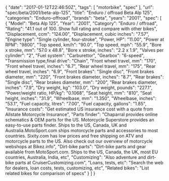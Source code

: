 {
    "date": "2017-01-12T22:46:50Z",
    "tags": [
        "motorbike",
        "spec"
    ],
    "url": "spec\/beta\/2001\/beta-alp-125",
    "title": "Enduro \/ offroad Beta Alp 125",
    "categories": "Enduro-offroad",
    "brands": "beta",
    "years": "2001",
    "spec": [
        {
            "Model": "Beta Alp 125",
            "Year": "2001",
            "Category": "Enduro \/ offroad",
            "Rating": "41.1 out of 100. Show full rating and compare with other bikes",
            "Displacement, ccm": "124.00",
            "Displacement, cubic inches": "7.57",
            "Engine type": "Single cylinder, four-stroke",
            "Power, HP": "11.00",
            "Power at RPM": "9800",
            "Top speed, km\/h": "90.0",
            "Top speed, mph": "55.9",
            "Bore x stroke, mm": "57.0 x 48.8",
            "Bore x stroke, inches": "2.2 x 1.9",
            "Valves per cylinder": "2",
            "Fuel system": "Carburettor",
            "Gearbox": "6-speed",
            "Transmission type,final drive": "Chain",
            "Front wheel travel, mm": "170",
            "Front wheel travel, inches": "6.7",
            "Rear wheel travel, mm": "175",
            "Rear wheel travel, inches": "6.9",
            "Front brakes": "Single disc",
            "Front brakes diameter, mm": "220",
            "Front brakes diameter, inches": "8.7",
            "Rear brakes": "Single disc",
            "Rear brakes diameter, mm": "200",
            "Rear brakes diameter, inches": "7.9",
            "Dry weight, kg": "103.0",
            "Dry weight, pounds": "227.1",
            "Power\/weight ratio, HP\/kg": "0.1068",
            "Seat height, mm": "810",
            "Seat height, inches": "31.9",
            "Wheelbase, mm": "1.350",
            "Wheelbase, inches": "53.1",
            "Fuel capacity, litres": "7.00",
            "Fuel capacity, gallons": "1.85",
            "Insurance costs": "Get estimated US insurance cost with a quote from Allstate Motorcycle Insurance",
            "Parts finder": "Chaparral provides online schematics & OEM parts for the US.   Motorcycle Superstore provides an easy-to-use parts finder. Ships to the US, Canada, UK and Australia.MotoSport.com ships motorcycle parts and accessories to most countries.    Sixity.com has low prices and free shipping on ATV and motorcycle parts to the US. Also check out our overview of motorcycle webshops at Bikez.info",
            "Dirt-bike parts": "Dirt-bike parts and gear available from MotoSport.com. Ships to the US, Canada, the UK, most EU countries, Australia, India, etc",
            "Customizing": "Also adventure and dirt-bike parts at CruiserCustomizing.com",
            "Loans, tests, etc": "Search the web for dealers, loan costs, tests, customizing, etc",
            "Related bikes": "List related bikes for comparison of specs"
        }
    ]
}